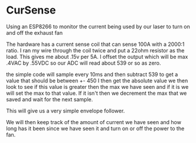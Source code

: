 # CurSense
Using an ESP8266 to monitor the current being used by our laser to turn on and off the exhaust fan

The hardware has a current sense coil that can sense 100A with a 2000:1 ratio. I ran my wire through the coil twice and put a 22ohm
resistor  as the load. This gives me about .15v per 5A. I offset the output which will be max .4VAC by .55VDC so our ADC will read about
539 or so as zero.

the simple code will sample every 10ms and then subtract 539 to get a value that should be between +- 450 I then get the absolute value
we then look to see if this value is greater then the max we have seen and if it is we will set the max to that value. If it isn't then
we decrement the max that we saved and wait for the next sample. 

This will give us a very simple envelope follower.

We will then keep track of the amount of current we have seen and how long has it been since we have seen it and turn on or off the 
power to the fan.
